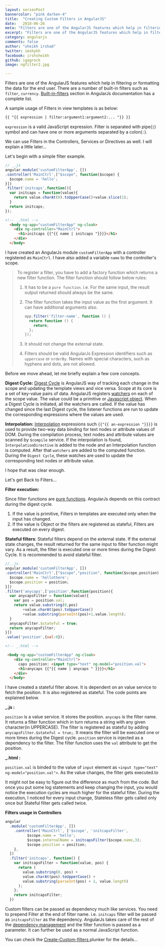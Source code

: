 ```yaml
---
layout: seriesPost
bannercolor: "pink darken-4"
title:  "Creating Custom Filters in AngularJS"
date:   2018-06-26
meta: "Filters are one of the AngularJS features which help in filtering or formatting the data for the end user"
excerpt: "Filters are one of the AngularJS features which help in filtering or formatting the data for the end user"
category: angularjs
comments: false
author: "sheikh irshad"
twitter: imshykh	
facebook: irshsheikh
github: igagrock
image: ngfilter2.jpg

---
```


Filters are one of the AngularJS features which help in filtering or formatting the data for the end user.
There are a number of built-in filters such as `filter`, `currency`. [Built-in-filters](https://docs.angularjs.org/api/ng/filter) section in AngularJs documentation has a complete list.

A sample usage of Filters in view templates is as below:   

```html
{{ "{{ expression | filter:argument1:argument2:... "}} }}
```

`expression` is a valid JavaScript expression. Filter is separated with  pipe(`|`) symbol and can have one or more arguments separated by a colon(`:`). 

We can use Filters in the Controllers, Services or Directives as well. I will explain a little later...

Let's begin with a simple filter example.

```js
// _.js
angular.module('customFilterApp', [])
.controller('MainCtrl',["$scope", function($scope) {
  $scope.name = 'hello';
}])
.filter('initcaps',function(){
  var initcaps = function(value){
    return value.charAt(0).toUpperCase()+value.slice(1);
  }
  return initcaps;
});
```

```html
<!-- _.html -->
  <body ng-app="customFilterApp" ng-cloak>
    <div ng-controller="MainCtrl">
      <h1>initcaps {{"{{ name | initcaps "}}}}</h1>
    </div>
  </body>
```

I have created an AngularJs module `customFilterApp` with a controller registered as  `MainCtrl`. I have also added a variable `name` to the controller's scope. 

> To register a filter, you have to add a factory function which returns a new filter function. 
> The filter function should follow below rules:
> 1. It has to be a `pure function`. i.e. For the same input, the result output returned should always be the same.
>
> 2. The filter function takes the input value as the first argument. It can have additional arguments also.
>
>    ```js
>    app.filter('filter-name', function () {
>      return function () {
>        return;
>      };
>    });
>    ```
>
>    
>
> 3. It should not change the external state. 
>
> 4. Filters should be valid AngularJs Expression identifiers such as `uppercase` or `orderBy`. Names with special characters, such as hyphens and dots, are not allowed. 

Before we move ahead, let me briefly explain a few core concepts.

**Digest Cycle:**
[Digest Cycle](https://docs.angularjs.org/api/ng/type/$rootScope.Scope#$digest) is AngularJS way of tracking each change in the scope and updating the template views and vice versa. Scope at its core is a set of key-value pairs of data. AngularJS registers [watchers](https://docs.angularjs.org/api/ng/type/$rootScope.Scope#$watch) on each of the scope value. The value could be a primitive or [Javascript object](https://developer.mozilla.org/en-US/docs/Web/JavaScript/Guide/Working_with_Objects). When a Digest Cycle is initiated, all the watchers are called. If the value has changed since the last Digest cycle, the listener functions are run to update the corresponding expressions where the values are used. 

**Interpolation:**
[Interpolation](https://docs.angularjs.org/guide/interpolation) expressions such `{{"{{ an-expression "}}}}` is used to provide two-way data binding for text nodes or attribute values of DOM. During the compilation process, text nodes and attribute values are scanned by `$compile`  service. If the interpolation is found, `InterpolationDirective` is added to the node and an Interpolation function is computed. After that `watchers`  are added to the computed function. During the `Digest Cycle`, these watches are used to update the corresponding text nodes or attribute value.

I hope that was clear enough.

Let's get Back to Filters...

**Filter execution:**

Since filter functions are [pure functions](https://en.wikipedia.org/wiki/Pure_function).  AngularJs depends on this contract during the digest cycle. 
1. If the value is primitive, Filters in templates are executed only when the input has changed.
2. If the value is Object or the filters are registered as stateful, Filters are executed on every digest.

**Stateful filters**:
Stateful filters depend on the external state. If the external state changes, the result returned for the same input to filter function might vary. As a result, the filter is executed one or more times during the Digest Cycle. It is recommended to avoid stateful filter. 

```js
//_.js
angular.module('customFilterApp', [])
.controller('MainCtrl',["$scope","position", function($scope,position) {
  $scope.name = 'hellothere';
  $scope.position = position;
}])
.filter('anycaps',['position',function(position){
  var anycapsFilter = function(value){
    var pos = position.val;
    return value.substring(0,pos)
        +value.charAt(pos).toUpperCase()
        +value.substring(parseInt(pos)+1,value.length);
  }
  anycapsFilter.$stateful = true;
  return anycapsFilter;
}])
.value('position',{val:0});
```
```html
<!-- _.html -->

 <body ng-app="customFilterApp" ng-cloak>
    <div ng-controller="MainCtrl">
      caps position: <input type="text" ng-model="position.val">
      <h1>anycaps {{"{{ name | anycaps " }}}}</h1>
    </div>
  </body>
```

I have created a stateful filter above. It is dependent on an value service to fetch the position. It is also registered as stateful. The code points are explained below.

**_.js :**

`position` is a value service. It stores the position. `anycaps` is the filter name. It returns a filter function which in turn returns a string with any given character(in UPPERCASE). The filter is registered as stateful by adding `anycapsFilter.$stateful = true;`.  It means the filter will be executed one or more times during the Digest cycle. `position` service is injected as a dependency to the filter. The filter function uses the `val` attribute to get the position.

**_.html :**

`position.val` is binded to the value of `input` element as `<input type="text" ng-model="position.val">`. As the value changes, the filter gets executed.to

It might not be easy to figure out the difference as much from the code. But once you put some log statements and keep changing the input, you would notice the execution cycles are much higher for the stateful filter. During the execution, I noticed for every input change, Stateless filter gets called only once but Stateful filter gets called twice.



**Filters usage in Controllers**

```js
angular
  .module('customFilterApp', [])
    .controller('MainCtrl', ['$scope', 'initcapsFilter',  				                 function($scope, initcapsFilter) {
          $scope.name = 'hello';
          $scope.internalName = initcapsFilter($scope.name,3);
          $scope.position = position;
    },
  ])
  .filter('initcaps', function() {
    var initcapsFilter = function(value, pos) {
      return (
        value.substring(0, pos) +
        value.charAt(pos).toUpperCase() +
        value.substring(parseInt(pos) + 1, value.length)
      );
    };
    return initcapsFilter;
  })
```

Custom filters can be passed as dependency much like services. You need to prepend Filter at the end of filter name. i.e. `initcaps` filter will be passed as `initcapsFilter` as the dependency.  AngularJs takes care of the rest of the [dependency management](https://docs.angularjs.org/guide/di) and the filter function is passed as a parameter. It can further be used as a normal JavaScript function.

You can check the [Create-Custom-filters ](https://next.plnkr.co/edit/rxGiA5vpJoB9YuTJ?preview) plunker for the details...









